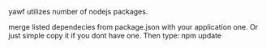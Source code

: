 yawf utilizes number of nodejs packages.

merge listed dependecies from package.json with your application one. Or just simple copy it if you dont have one. Then type:
npm update


